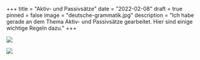 +++
title = "Aktiv- und Passivsätze"
date = "2022-02-08"
draft = true
pinned = false
image = "deutsche-grammatik.jpg"
description = "Ich habe gerade an dem Thema Aktiv- und Passivsätze gearbeitet. Hier sind einige wichtige Regeln dazu."
+++


![](aktiv_passiv.jpg)

![](aktiv_passiv_beispiel.jpg)